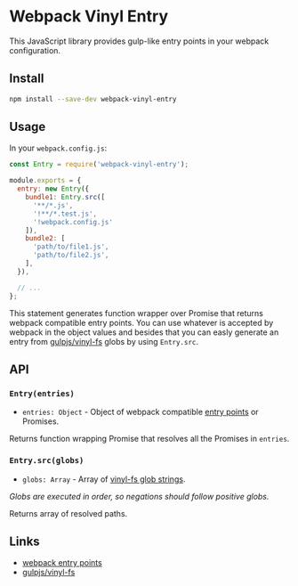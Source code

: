 # Webpack Vinyl Entry

This JavaScript library provides gulp-like entry points in your webpack configuration.

## Install
```bash
npm install --save-dev webpack-vinyl-entry
```

## Usage
In your `webpack.config.js`:
```javascript
const Entry = require('webpack-vinyl-entry');

module.exports = {
  entry: new Entry({
    bundle1: Entry.src([
      '**/*.js',
      '!**/*.test.js',
      '!webpack.config.js'
    ]),
    bundle2: [
      'path/to/file1.js',
      'path/to/file2.js',
    ],
  }),

  // ...
};
```

This statement generates function wrapper over Promise that returns webpack compatible entry points. You can use whatever is accepted by webpack in the object values and besides that you can easly generate an entry from [gulpjs/vinyl-fs](https://github.com/gulpjs/vinyl-fs) globs by using `Entry.src`.

## API

### `Entry(entries)`
- `entries: Object` - Object of webpack compatible [entry points](https://webpack.js.org/concepts/entry-points/) or Promises.

Returns function wrapping Promise that resolves all the Promises in `entries`.

### `Entry.src(globs)`
- `globs: Array` - Array of [vinyl-fs glob strings](https://github.com/gulpjs/vinyl-fs#srcglobs-options).

*Globs are executed in order, so negations should follow positive globs.*

Returns array of resolved paths.

## Links
- [webpack entry points](https://webpack.js.org/concepts/entry-points/)
- [gulpjs/vinyl-fs](https://github.com/gulpjs/vinyl-fs)

